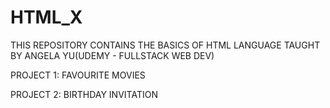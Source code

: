 # HTML_X

THIS REPOSITORY CONTAINS THE BASICS OF HTML LANGUAGE TAUGHT BY ANGELA YU(UDEMY - FULLSTACK WEB DEV)

PROJECT 1: FAVOURITE MOVIES

PROJECT 2: BIRTHDAY INVITATION
